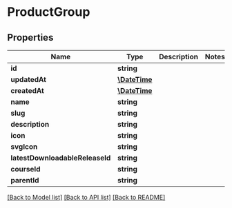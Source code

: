 # ProductGroup

## Properties
Name | Type | Description | Notes
------------ | ------------- | ------------- | -------------
**id** | **string** |  | 
**updatedAt** | [**\DateTime**](\DateTime.md) |  | 
**createdAt** | [**\DateTime**](\DateTime.md) |  | 
**name** | **string** |  | 
**slug** | **string** |  | 
**description** | **string** |  | 
**icon** | **string** |  | 
**svgIcon** | **string** |  | 
**latestDownloadableReleaseId** | **string** |  | 
**courseId** | **string** |  | 
**parentId** | **string** |  | 

[[Back to Model list]](../../README.md#documentation-for-models) [[Back to API list]](../../README.md#documentation-for-api-endpoints) [[Back to README]](../../README.md)

